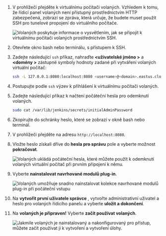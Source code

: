 1. V prohlížeči přejděte k virtuálnímu počítači volaných. Vzhledem k tomu, že řídicí panel volaných není přístupný prostřednictvím HTTP zabezpečená, zobrazí se zpráva, která určuje, že budete muset použít SSH pro tunelové propojení do virtuálního počítače.

    ![Volaných poskytuje informace o vysvětlením, jak se připojit k virtuálnímu počítači volaných prostřednictvím SSH.](./media/jenkins-connect-to-jenkins-server-running-on-azure/jenkins-ssh-instructions.png)

1. Otevřete okno bash nebo terminálu, s přístupem k SSH.

1. Zadejte následující `ssh` příkaz, nahraďte  **&lt;uživatelské jméno >** a  **&lt;domény >** zástupné symboly hodnoty zadané při vytváření volaných virtuální počítač:

    ```bash
    ssh -L 127.0.0.1:8080:localhost:8080 <username>@<domain>.eastus.cloudapp.azure.com
    ```

1. Postupujte podle `ssh` výzev k přihlášení k virtuálnímu počítači volaných.

1. Zadejte následující příkaz k načtení počáteční hesla pro odemknutí volaných.

    ```bash
    sudo cat /var/lib/jenkins/secrets/initialAdminPassword
    ```

1. Zkopírujte do schránky heslo, které se zobrazí v okně bash nebo terminál.

1. V prohlížeči přejděte na adresu `http://localhost:8080`.

1. Vložte heslo získali dříve do **hesla pro správu** pole a vyberte možnost **pokračovat**.

    ![Volaných ukládá počáteční hesla, které můžete použít k odemknutí volaných virtuální počítač při prvním připojení k němu.](./media/jenkins-connect-to-jenkins-server-running-on-azure/jenkins-unlock.png)

1. Vyberte **nainstalovat navrhované modulů plug-in**.

    ![Volaných umožňuje snadno nainstalovat kolekce navrhované modulů plug-in při počáteční vstupu](./media/jenkins-connect-to-jenkins-server-running-on-azure/jenkins-customize.png)

1. Na **vytvořit první uživatele správce** , vytvořte administrativní uživatel a heslo pro volaných řídicího panelu a vyberte **uložit a dokončení**.

1. Na **volaných je připraven!** Vyberte **začít používat volaných**.

    ![Jakmile volaných je nainstalovaný a nakonfigurovaný pro přístup, můžete začít používat ji k vytvoření a vytvoření úlohy.](./media/jenkins-connect-to-jenkins-server-running-on-azure/jenkins-ready.png)